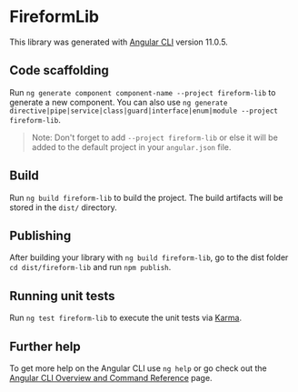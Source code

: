 # FireformLib

This library was generated with [Angular CLI](https://github.com/angular/angular-cli) version 11.0.5.

## Code scaffolding

Run `ng generate component component-name --project fireform-lib` to generate a new component. You can also use `ng generate directive|pipe|service|class|guard|interface|enum|module --project fireform-lib`.
> Note: Don't forget to add `--project fireform-lib` or else it will be added to the default project in your `angular.json` file. 

## Build

Run `ng build fireform-lib` to build the project. The build artifacts will be stored in the `dist/` directory.

## Publishing

After building your library with `ng build fireform-lib`, go to the dist folder `cd dist/fireform-lib` and run `npm publish`.

## Running unit tests

Run `ng test fireform-lib` to execute the unit tests via [Karma](https://karma-runner.github.io).

## Further help

To get more help on the Angular CLI use `ng help` or go check out the [Angular CLI Overview and Command Reference](https://angular.io/cli) page.
